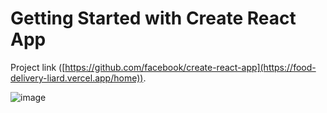 # Getting Started with Create React App

Project link ([https://github.com/facebook/create-react-app](https://food-delivery-liard.vercel.app/home)).

![image](https://github.com/ElamanZ/food_delivery/assets/110537470/3b8873ab-0a32-437d-80d2-f114e800c8b5)
